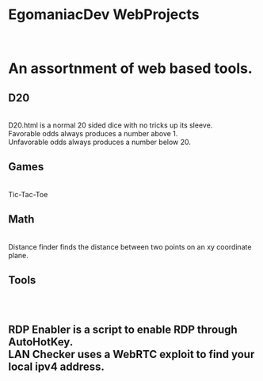 # EgomaniacDev WebProjects
<br>
<h1> An assortnment of web based tools. </h1>
<h2>D20</h2>
<BR> 
  D20.html is a normal 20 sided dice with no tricks up its sleeve.
<br>
  Favorable odds always produces a number above 1.
<br>
  Unfavorable odds always produces a number below 20.
  <br>
  <h2>Games</h2>
  <br>
  Tic-Tac-Toe
  <br>
  <h2>Math</h2>
  <br>
  Distance finder finds the distance between two points on an xy coordinate plane.
  <br>
  <h2>Tools<h2>
   <br>
<p>RDP Enabler is a script to enable RDP through AutoHotKey.
 <br>
LAN Checker uses a WebRTC exploit to find your local ipv4 address.<p>
   
  
  
